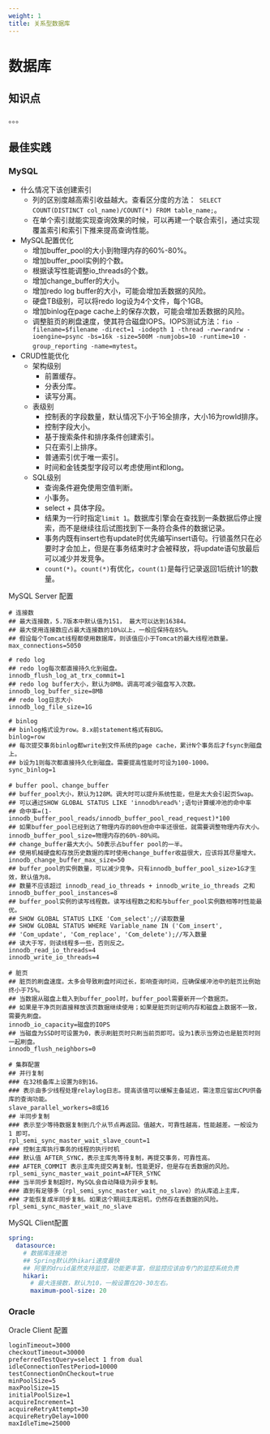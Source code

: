 ```yaml
---
weight: 1
title: 关系型数据库
---
```


# 数据库

## 知识点

。。。

## 最佳实践

### MySQL

- 什么情况下该创建索引
  - 列的区别度越高索引收益越大。查看区分度的方法：` SELECT COUNT(DISTINCT col_name)/COUNT(*) FROM table_name;`。
  - 在单个索引就能实现查询效果的时候，可以再建一个联合索引，通过实现覆盖索引和索引下推来提高查询性能。
- MySQL配置优化
  + 增加buffer_pool的大小到物理内存的60%-80%。
  - 增加buffer_pool实例的个数。
  - 根据读写性能调整io_threads的个数。
  - 增加change_buffer的大小。
  - 增加redo log buffer的大小，可能会增加丢数据的风险。
  - 硬盘TB级别，可以将redo log设为4个文件，每个1GB。
  - 增加binlog在page cache上的保存次数，可能会增加丢数据的风险。
  - 调整脏页的刷盘速度，使其符合磁盘IOPS。IOPS测试方法：`fio -filename=$filename -direct=1 -iodepth 1 -thread -rw=randrw -ioengine=psync -bs=16k -size=500M -numjobs=10 -runtime=10 -group_reporting -name=mytest`。
- CRUD性能优化
  * 架构级别
    - 前置缓存。
    - 分表分库。
    - 读写分离。
  * 表级别
    - 控制表的字段数量，默认情况下小于16全排序，大小16为rowId排序。
    - 控制字段大小。
    - 基于搜索条件和排序条件创建索引。
    - 只在索引上排序。
    - 普通索引优于唯一索引。
    - 时间和金钱类型字段可以考虑使用int和long。
  * SQL级别
    - 查询条件避免使用空值判断。
    - 小事务。
    - select + 具体字段。
    - 结果为一行时指定`limit 1`。数据库引擎会在查找到一条数据后停止搜索，而不是继续往后试图找到下一条符合条件的数据记录。
    - 事务内既有insert也有update时优先编写insert语句。行锁虽然只在必要时才会加上，但是在事务结束时才会被释放，将update语句放最后可以减少并发竞争。
    + `count(*)`。`count(*)`有优化，`count(1)`是每行记录返回1后统计1的数量。


MySQL Server 配置

```
# 连接数
## 最大连接数，5.7版本中默认值为151， 最大可以达到16384。
## 最大使用连接数应占最大连接数的10%以上，一般应保持在85%。
## 假设每个Tomcat线程都使用数据库，则该值应小于Tomcat的最大线程池数量。
max_connections=5050

# redo log
## redo log每次都直接持久化到磁盘。
innodb_flush_log_at_trx_commit=1
## redo log buffer大小，默认为8MB。调高可减少磁盘写入次数。
innodb_log_buffer_size=8MB
## redo log日志大小
innodb_log_file_size=1G

# binlog
## binlog格式设为row。8.x前statement格式有BUG。
binlog=row
## 每次提交事务binlog都write到文件系统的page cache，累计N个事务后才fsync到磁盘上。
## b设为1则每次都直接持久化到磁盘。需要提高性能时可设为100-1000。
sync_binlog=1

# buffer pool、change_buffer
## buffer_pool大小，默认为128M。调大时可以提升系统性能，但是太大会引起页Swap。
## 可以通过SHOW GLOBAL STATUS LIKE 'innodb%read%';语句计算缓冲池的命中率
## 命中率=(1-innodb_buffer_pool_reads/innodb_buffer_pool_read_request)*100
## 如果buffer_pool已经到达了物理内存的80%但命中率还很低，就需要调整物理内存大小。
innodb_buffer_pool_size=物理内存的60%-80%间。
## change_buffer最大大小。50表示占buffer pool的一半。
## 使用机械硬盘和存放历史数据的库时使用change_buffer收益很大，应该将其尽量增大。
innodb_change_buffer_max_size=50
## buffer_pool的实例数量，可以减少竞争。只有innodb_buffer_pool_size>1G才生效，默认值为8。
## 数量不应该超过 innodb_read_io_threads + innodb_write_io_threads 之和
innodb_buffer_pool_instances=8
## buffer_pool实例的读写线程数。读写线程数之和和与buffer_pool实例数相等时性能最优。
## SHOW GLOBAL STATUS LIKE 'Com_select';//读取数量
## SHOW GLOBAL STATUS WHERE Variable_name IN ('Com_insert', 
## 'Com_update', 'Com_replace', 'Com_delete');//写入数量
## 读大于写，则读线程多一些，否则反之。
innodb_read_io_threads=4
innodb_write_io_threads=4

# 脏页
## 脏页的刷盘速度。太多会导致刷盘时间过长，影响查询时间，应确保缓冲池中的脏页比例始终小于75%。
## 当数据从磁盘上载入到buffer_pool时，buffer_pool需要新开一个数据页。
## 如果是干净页则直接释放该页数据继续使用；如果是脏页则证明内存和磁盘上数据不一致，需要先刷盘。
innodb_io_capacity=磁盘的IOPS
## 当磁盘为SSD时可设置为0，表示刷脏页时只刷当前页即可。设为1表示当旁边也是脏页时则一起刷盘。
innodb_flush_neighbors=0

# 集群配置
## 并行复制
### 在32核备库上设置为8到16。
### 表示由多少线程处理relaylog日志。提高该值可以缓解主备延迟，需注意应留出CPU供备库的查询功能。
slave_parallel_workers=8或16
## 半同步复制
### 表示至少等待数据复制到几个从节点再返回。值越大，可靠性越高，性能越差。一般设为 1 即可。
rpl_semi_sync_master_wait_slave_count=1
### 控制主库执行事务的线程的执行时机
### 默认值 AFTER_SYNC，表示主库先等待复制，再提交事务，可靠性高。
### AFTER_COMMIT 表示主库先提交再复制，性能更好，但是存在丢数据的风险。
rpl_semi_sync_master_wait_point=AFTER_SYNC
### 当半同步复制超时，MySQL会自动降级为异步复制。
### 直到有足够多（rpl_semi_sync_master_wait_no_slave）的从库追上主库，
### 才能恢复成半同步复制。如果这个期间主库宕机，仍然存在丢数据的风险。
rpl_semi_sync_master_wait_no_slave
```


MySQL Client配置

```yml
spring:
  datasource:
    # 数据库连接池
    ## Spring默认的hikari速度最快
    ## 阿里的druid虽然支持监控，功能更丰富，但监控应该由专门的监控系统负责
    hikari:
      # 最大连接数，默认为10，一般设置在20-30左右。
      maximum-pool-size: 20
```


### Oracle

Oracle Client 配置

```
loginTimeout=3000
checkoutTimeout=30000
preferredTestQuery=select 1 from dual
idleConnectionTestPeriod=10000
testConnectionOnCheckout=true
minPoolSize=5
maxPoolSize=15
initialPoolSize=1
acquireIncrement=1
acquireRetryAttempt=30
acquireRetryDelay=1000
maxIdleTime=25000
```


